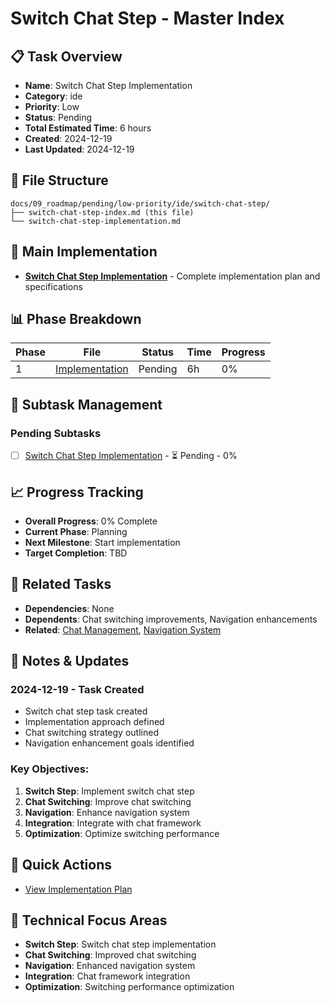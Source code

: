 # Switch Chat Step - Master Index

## 📋 Task Overview
- **Name**: Switch Chat Step Implementation
- **Category**: ide
- **Priority**: Low
- **Status**: Pending
- **Total Estimated Time**: 6 hours
- **Created**: 2024-12-19
- **Last Updated**: 2024-12-19

## 📁 File Structure
```
docs/09_roadmap/pending/low-priority/ide/switch-chat-step/
├── switch-chat-step-index.md (this file)
└── switch-chat-step-implementation.md
```

## 🎯 Main Implementation
- **[Switch Chat Step Implementation](./switch-chat-step-implementation.md)** - Complete implementation plan and specifications

## 📊 Phase Breakdown
| Phase | File | Status | Time | Progress |
|-------|------|--------|------|----------|
| 1 | [Implementation](./switch-chat-step-implementation.md) | Pending | 6h | 0% |

## 🔄 Subtask Management
### Pending Subtasks
- [ ] [Switch Chat Step Implementation](./switch-chat-step-implementation.md) - ⏳ Pending - 0%

## 📈 Progress Tracking
- **Overall Progress**: 0% Complete
- **Current Phase**: Planning
- **Next Milestone**: Start implementation
- **Target Completion**: TBD

## 🔗 Related Tasks
- **Dependencies**: None
- **Dependents**: Chat switching improvements, Navigation enhancements
- **Related**: [Chat Management](../chat-management/), [Navigation System](../navigation-system/)

## 📝 Notes & Updates
### 2024-12-19 - Task Created
- Switch chat step task created
- Implementation approach defined
- Chat switching strategy outlined
- Navigation enhancement goals identified

### Key Objectives:
1. **Switch Step**: Implement switch chat step
2. **Chat Switching**: Improve chat switching
3. **Navigation**: Enhance navigation system
4. **Integration**: Integrate with chat framework
5. **Optimization**: Optimize switching performance

## 🚀 Quick Actions
- [View Implementation Plan](./switch-chat-step-implementation.md)

## 🎯 Technical Focus Areas
- **Switch Step**: Switch chat step implementation
- **Chat Switching**: Improved chat switching
- **Navigation**: Enhanced navigation system
- **Integration**: Chat framework integration
- **Optimization**: Switching performance optimization

